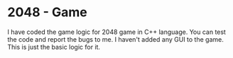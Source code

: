 # 2048 - Game
I have coded the game logic for 2048 game in C++ language. You can test the code and report the bugs to me. I haven't added any GUI to the game. This is just the basic logic for it.
